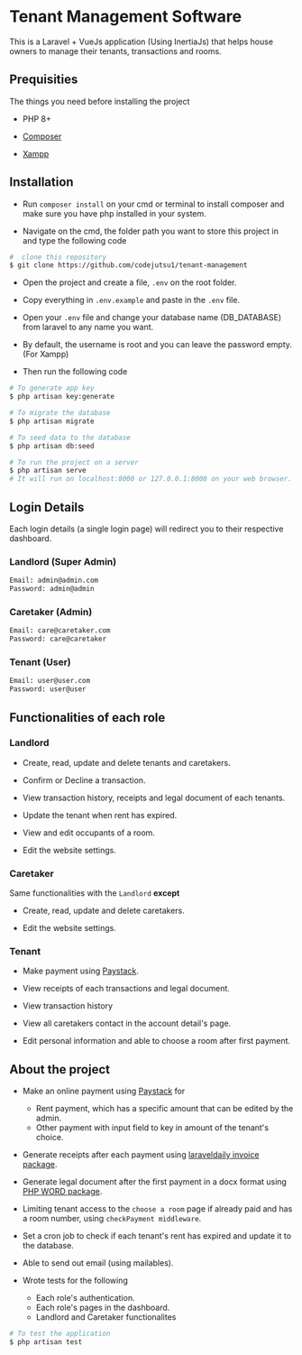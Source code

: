 # Tenant Management Software

This is a Laravel + VueJs application (Using InertiaJs) that helps house owners to manage their tenants, transactions and rooms.

## Prequisities

The things you need before installing the project

* PHP 8+

* [Composer](https://getcomposer.org) 

* [Xampp](https://apachefriends.org/download.html)

## Installation

* Run `composer install` on your cmd or terminal to install composer and make sure you have php installed in your system.

* Navigate on the cmd, the folder path you want to store this project in and type the following code

```bash
#  clone this repository
$ git clone https://github.com/codejutsu1/tenant-management
```

* Open the project and create a file, `.env` on the root folder.

* Copy everything in `.env.example` and paste in the `.env` file.

* Open your `.env` file and change your database name (DB_DATABASE) from laravel to any name you want.

* By default, the username is root and you can leave the password empty. (For Xampp)

* Then run the following code 

```bash
# To generate app key
$ php artisan key:generate

# To migrate the database
$ php artisan migrate 

# To seed data to the database 
$ php artisan db:seed

# To run the project on a server
$ php artisan serve
# It will run on localhost:8000 or 127.0.0.1:8000 on your web browser.
```

## Login Details

Each login details (a single login page) will redirect you to their respective dashboard.

### Landlord (Super Admin)

```bash
Email: admin@admin.com
Password: admin@admin
```

### Caretaker (Admin)

```bash
Email: care@caretaker.com
Password: care@caretaker
```

### Tenant (User)

```bash
Email: user@user.com
Password: user@user
```

## Functionalities of each role

### Landlord

* Create, read, update and delete tenants and caretakers.

* Confirm or Decline a transaction.

* View transaction history, receipts and legal document of each tenants.

* Update the tenant when rent has expired.

* View and edit occupants of a room.

* Edit the website settings.

### Caretaker

Same functionalities with the `Landlord` <b>except</b> 

* Create, read, update and delete caretakers.

* Edit the website settings.

### Tenant

* Make payment using [Paystack](https://paystack.com).

* View receipts of each transactions and legal document.

* View transaction history

* View all caretakers contact in the account detail's page.

* Edit personal information and able to choose a room after first payment.

## About the project

* Make an online payment using [Paystack](https://paystack.com) for
    - Rent payment, which has a specific amount that can be edited by the admin.
    - Other payment with input field to key in amount of the tenant's choice. 

* Generate receipts after each payment using [laraveldaily invoice package](https://github.com/LaravelDaily/laravel-invoices).

* Generate legal document after the first payment in a docx format using [PHP WORD package](https://github.com/PHPOffice/PHPWord).

* Limiting tenant access to the `choose a room` page if already paid and has a room number, using `checkPayment middleware`.

* Set a cron job to check if each tenant's rent has expired and update it to the database.

* Able to send out email (using mailables).

* Wrote tests for the following 
    - Each role's authentication.
    - Each role's pages in the dashboard.  
    - Landlord and Caretaker functionalites
```bash
# To test the application
$ php artisan test
```